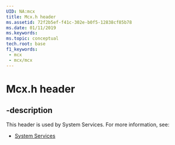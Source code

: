 ```yaml
---
UID: NA:mcx
title: Mcx.h header
ms.assetid: 72f2b5ef-f41c-302e-b0f5-12838cf85b78
ms.date: 01/11/2019
ms.keywords: 
ms.topic: conceptual
tech.root: base
f1_keywords:
 - mcx
 - mcx/mcx
---
```


# Mcx.h header


## -description

This header is used by System Services. For more information, see:

- [System Services](../_base/index.md)

